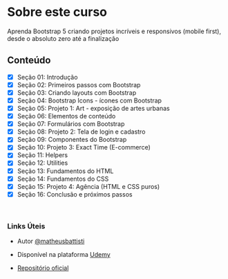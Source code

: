 # Sobre este curso
Aprenda Bootstrap 5 criando projetos incríveis e responsivos (mobile first), desde o absoluto zero até a finalização

## Conteúdo
- [x] Seção 01: Introdução
- [x] Seção 02: Primeiros passos com Bootstrap
- [x] Seção 03: Criando layouts com Bootstrap
- [x] Seção 04: Bootstrap Icons - ícones com Bootstrap
- [x] Seção 05: Projeto 1: Art - exposição de artes urbanas
- [x] Seção 06: Elementos de conteúdo
- [x] Seção 07: Formulários com Bootstrap
- [x] Seção 08: Projeto 2: Tela de login e cadastro
- [x] Seção 09: Componentes do Bootstrap
- [x] Seção 10: Projeto 3: Exact Time (E-commerce)
- [x] Seção 11: Helpers
- [x] Seção 12: Utilities
- [x] Seção 13: Fundamentos do HTML
- [x] Seção 14: Fundamentos do CSS
- [x] Seção 15: Projeto 4: Agência (HTML e CSS puros)
- [x] Seção 16: Conclusão e próximos passos

<br>

### Links Úteis
- Autor [@matheusbattisti](https://github.com/matheusbattisti)

- Disponível na plataforma [Udemy](https://www.udemy.com/course/bootstrap-5-do-basico-ao-avancado-com-4-projetos/)

- [Repositório oficial](https://github.com/matheusbattisti/curso_bootstrap_5)